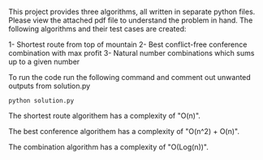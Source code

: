 This project provides three algorithms, all written in separate python files. Please view the attached pdf file to understand the problem in hand. The following algorithms and their test cases are created:

1- Shortest route from top of mountain
2- Best conflict-free conference combination with max profit
3- Natural number combinations which sums up to a given number

To run the code run the following command and comment out unwanted outputs from solution.py
```
python solution.py
``` 

The shortest route algorithem has a complexity of "O(n)".

The best conference algorithem has a complexity of "O(n^2) + O(n)".

The combination algorithm has a complexity of "O(Log(n))".
